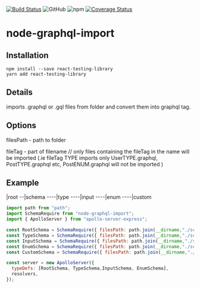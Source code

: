 [![Build Status](https://travis-ci.com/lfilipowicz/node-graphql-import.svg?branch=master)](https://travis-ci.com/lfilipowicz/node-graphql-import)
![GitHub](https://img.shields.io/github/license/mashape/apistatus.svg)
![npm](https://img.shields.io/npm/v/node-graphql-import.svg)
[![Coverage Status](https://coveralls.io/repos/github/lfilipowicz/node-graphql-import/badge.svg?branch=master)](https://coveralls.io/github/lfilipowicz/node-graphql-import?branch=master)

# node-graphql-import

## Installation

```
npm install --save react-testing-library
yarn add react-testing-library
```

## Details

imports .graphql or .gql files from folder and convert them into graphql tag.

## Options

filesPath - path to folder

fileTag - part of filename // only files containing the fileTag in the name will be imported (.ie fileTag TYPE imports only UserTYPE.graphql, PostTYPE.graphql etc, PostENUM.graphql will not be imported )

## Example


|root
--|schema
----|type
----|input
----|enum
----|custom


```javascript
import path from "path";
import SchemaRequire from "node-graphql-import";
import { ApolloServer } from "apollo-server-express";

const RootSchema = SchemaRequire({ filesPath: path.join(__dirname,"./schema") });
const TypeSchema = SchemaRequire({ filesPath: path.join(__dirname,"./schema/type") });
const InputSchema = SchemaRequire({ filesPath: path.join(__dirname,"./schema/input") });
const EnumSchema = SchemaRequire({ filesPath: path.join(__dirname,"./schema/enum") });
const CustomSchema = SchemaRequire({ filesPath: path.join(__dirname,"./schema/custom"), "CUSTOM"});

const server = new ApolloServer({
  typeDefs: [RootSchema, TypeSchema,InputSchema, EnumSchema],
  resolvers,
});
```
